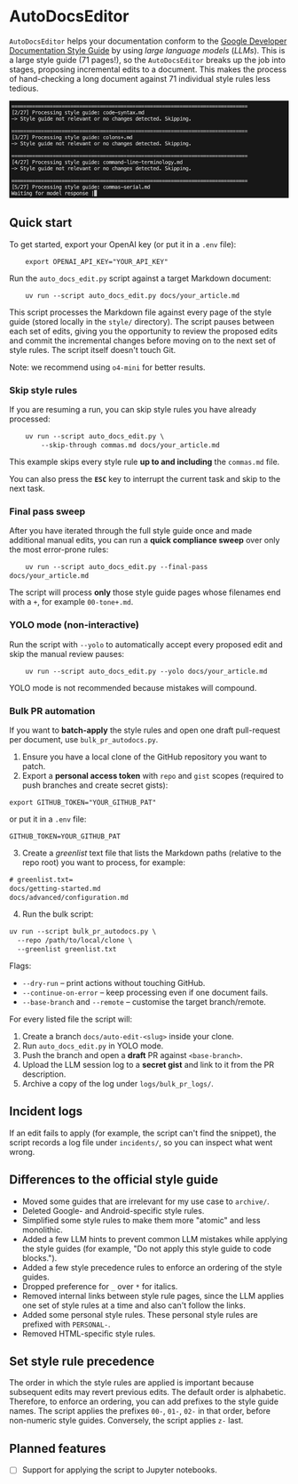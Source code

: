 # AutoDocsEditor

`AutoDocsEditor` helps your documentation conform to the [Google Developer Documentation Style Guide](https://developers.google.com/style) by using *large language models* (*LLMs*). This is a large style guide (71 pages!), so the `AutoDocsEditor` breaks up the job into stages, proposing incremental edits to a document. This makes the process of hand-checking a long document against 71 individual style rules less tedious.

![Screenshot of AutoDocsEditor in action](assets/screenshot.png)


## Quick start

To get started, export your OpenAI key (or put it in a `.env` file):

```shell
    export OPENAI_API_KEY="YOUR_API_KEY"
```

Run the `auto_docs_edit.py` script against a target Markdown document:

```shell
    uv run --script auto_docs_edit.py docs/your_article.md
```

This script processes the Markdown file against every page of the style guide (stored locally in the `style/` directory). The script pauses between each set of edits, giving you the opportunity to review the proposed edits and commit the incremental changes before moving on to the next set of style rules. The script itself doesn't touch Git.

Note: we recommend using `o4-mini` for better results.

### Skip style rules

If you are resuming a run, you can skip style rules you have already processed:

```shell
    uv run --script auto_docs_edit.py \
        --skip-through commas.md docs/your_article.md
```

This example skips every style rule **up to and including** the `commas.md` file.

You can also press the **`ESC`** key to interrupt the current task and skip to the next task.

### Final pass sweep

After you have iterated through the full style guide once and made additional manual edits, you can run a **quick compliance sweep** over only the most error-prone rules:

```shell
    uv run --script auto_docs_edit.py --final-pass docs/your_article.md
```

The script will process **only** those style guide pages whose filenames end with a `+`, for example `00-tone+.md`.

### YOLO mode (non-interactive)

Run the script with `--yolo` to automatically accept every proposed edit and skip the manual review pauses:

```shell
    uv run --script auto_docs_edit.py --yolo docs/your_article.md
```

YOLO mode is not recommended because mistakes will compound.

### Bulk PR automation

If you want to **batch-apply** the style rules and open one draft pull-request per document, use `bulk_pr_autodocs.py`.

1. Ensure you have a local clone of the GitHub repository you want to patch.
2. Export a **personal access token** with `repo` and `gist` scopes (required to push branches and create secret gists):

```shell
export GITHUB_TOKEN="YOUR_GITHUB_PAT"
```

or put it in a `.env` file:
```text
GITHUB_TOKEN=YOUR_GITHUB_PAT
```

3. Create a *greenlist* text file that lists the Markdown paths (relative to the repo root) you want to process, for example:

```text
# greenlist.txt=
docs/getting-started.md
docs/advanced/configuration.md
```

4. Run the bulk script:

```shell
uv run --script bulk_pr_autodocs.py \
  --repo /path/to/local/clone \
  --greenlist greenlist.txt
```

Flags:
* `--dry-run` – print actions without touching GitHub.
* `--continue-on-error` – keep processing even if one document fails.
* `--base-branch` and `--remote` – customise the target branch/remote.

For every listed file the script will:

1. Create a branch `docs/auto-edit-<slug>` inside your clone.
2. Run `auto_docs_edit.py` in YOLO mode.
3. Push the branch and open a **draft** PR against `<base-branch>`.
4. Upload the LLM session log to a **secret gist** and link to it from the PR description.
5. Archive a copy of the log under `logs/bulk_pr_logs/`.

## Incident logs

If an edit fails to apply (for example, the script can't find the snippet), the script records a log file under `incidents/`, so you can inspect what went wrong.

## Differences to the official style guide

- Moved some guides that are irrelevant for my use case to `archive/`.
- Deleted Google- and Android-specific style rules.
- Simplified some style rules to make them more "atomic" and less monolithic.
- Added a few LLM hints to prevent common LLM mistakes while applying the style guides (for example, "Do not apply this style guide to code blocks.").
- Added a few style precedence rules to enforce an ordering of the style guides.
- Dropped preference for `_` over `*` for italics.
- Removed internal links between style rule pages, since the LLM applies one set of style rules at a time and also can't follow the links.
- Added some personal style rules. These personal style rules are prefixed with `PERSONAL-`.
- Removed HTML-specific style rules.

## Set style rule precedence

The order in which the style rules are applied is important because subsequent edits may revert previous edits. The default order is alphabetic. Therefore, to enforce an ordering, you can add prefixes to the style guide names. The script applies the prefixes `00-`, `01-`, `02-` in that order, before non-numeric style guides. Conversely, the script applies `z-` last.

## Planned features

- [ ] Support for applying the script to Jupyter notebooks.
